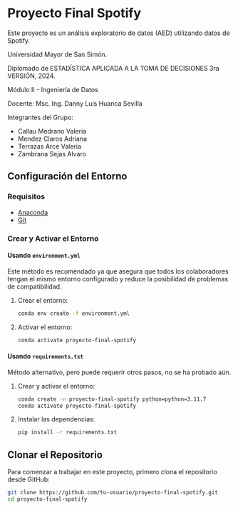 # Proyecto Final Spotify

Este proyecto es un análisis exploratorio de datos (AED) utilizando datos de Spotify.

Universidad Mayor de San Simón.

Diplomado de ESTADÍSTICA APLICADA A LA TOMA DE DECISIONES 3ra VERSIÓN, 2024.  

Módulo II - Ingeniería de Datos

Docente:  Msc. Ing. Danny Luis Huanca Sevilla 

Integrantes del Grupo:

- Callau Medrano Valeria 
- Mendez Claros Adriana 
- Terrazas Arce Valeria 
- Zambrana Sejas Alvaro 

## Configuración del Entorno

### Requisitos

- [Anaconda](https://www.anaconda.com/products/distribution)
- [Git](https://git-scm.com/)

### Crear y Activar el Entorno

#### Usando `environment.yml` 

Este método es recomendado ya que asegura que todos los colaboradores tengan el mismo entorno configurado y reduce la posibilidad de problemas de compatibilidad.

1. Crear el entorno:
    ```bash
    conda env create -f environment.yml
    ```

2. Activar el entorno:
    ```bash
    conda activate proyecto-final-spotify
    ```

#### Usando `requirements.txt` 

Método alternativo, pero puede requerir otros pasos, no se ha probado aún.

1. Crear y activar el entorno:
    ```bash
    conda create -n proyecto-final-spotify python=python=3.11.7
    conda activate proyecto-final-spotify
    ```

2. Instalar las dependencias:
    ```bash
    pip install -r requirements.txt
    ```

## Clonar el Repositorio

Para comenzar a trabajar en este proyecto, primero clona el repositorio desde GitHub:

```bash
git clone https://github.com/tu-usuario/proyecto-final-spotify.git
cd proyecto-final-spotify
